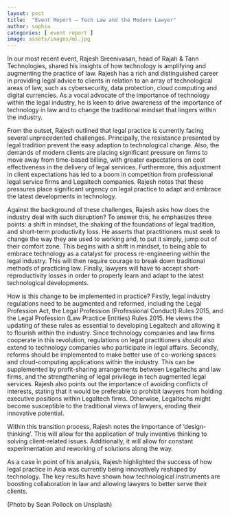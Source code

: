 ```yaml
---
layout: post
title:  "Event Report — Tech Law and the Modern Lawyer"
author: sophia
categories: [ event report ]
image: assets/images/ml.jpg
---
```


In our most recent event, Rajesh Sreenivasan, head of Rajah & Tann Technologies, shared his insights of how technology is amplifying and augmenting the practice of law. Rajesh has a rich and distinguished career in providing legal advice to clients in relation to an array of technological areas of law, such as cybersecurity, data protection, cloud computing and digital currencies. As a vocal advocate of the importance of technology within the legal industry, he is keen to drive awareness of the importance of technology in law and to change the traditional mindset that lingers within the industry.


From the outset, Rajesh outlined that legal practice is currently facing several unprecedented challenges. Principally, the resistance presented by legal tradition prevent the easy adaption to technological change. Also, the demands of modern clients are placing significant pressure on firms to move away from time-based billing, with greater expectations on cost effectiveness in the delivery of legal services. Furthermore, this adjustment in client expectations has led to a boom in competition from professional legal service firms and Legaltech companies. Rajesh notes that these pressures place significant urgency on legal practice to adapt and embrace the latest developments in technology.

Against the background of these challenges, Rajesh asks how does the industry deal with such disruption? To answer this, he emphasizes three points: a shift in mindset, the shaking of the foundations of legal tradition, and short-term productivity loss. He asserts that practitioners must seek to change the way they are used to working and, to put it simply, jump out of their comfort zone. This begins with a shift in mindset, to being able to embrace technology as a catalyst for process re-engineering within the legal industry. This will then require courage to break down traditional methods of practicing law. Finally, lawyers will have to accept short-reproductivity losses in order to properly learn and adapt to the latest technological developments.

How is this change to be implemented in practice? Firstly, legal industry regulations need to be augmented and reformed, including the Legal Profession Act, the Legal Profession (Professional Conduct) Rules 2015, and the Legal Profession (Law Practice Entities) Rules 2015. He views the updating of these rules as essential to developing Legaltech and allowing it to flourish within the industry. Since technology companies and law firms cooperate in this revolution, regulations on legal practitioners should also extend to technology companies who participate in legal affairs. Secondly, reforms should be implemented to make better use of co-working spaces and cloud-computing applications within the industry. This can be supplemented by profit-sharing arrangements between Legaltechs and law firms, and the strengthening of legal privilege in tech augmented legal services. Rajesh also points out the importance of avoiding conflicts of interests, stating that it would be preferable to prohibit lawyers from holding executive positions within Legaltech firms. Otherwise, Legaltechs might become susceptible to the traditional views of lawyers, eroding their innovative potential.

Within this transition process, Rajesh notes the importance of ‘design-thinking’. This will allow for the application of truly inventive thinking to solving client-related issues. Additionally, it will allow for constant experimentation and reworking of solutions along the way.

As a case in point of his analysis, Rajesh highlighted the success of how legal practice in Asia was currently being innovatively reshaped by technology. The key results have shown how technological instruments are boosting collaboration in law and allowing lawyers to better serve their clients.


(Photo by Sean Pollock on Unsplash)
